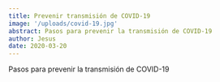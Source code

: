 ```yaml
---
title: Prevenir transmisión de COVID-19
image: '/uploads/covid-19.jpg'
abstract: Pasos para prevenir la transmisión de COVID-19
author: Jesus
date: 2020-03-20
---
```

Pasos para prevenir la transmisión de COVID-19
